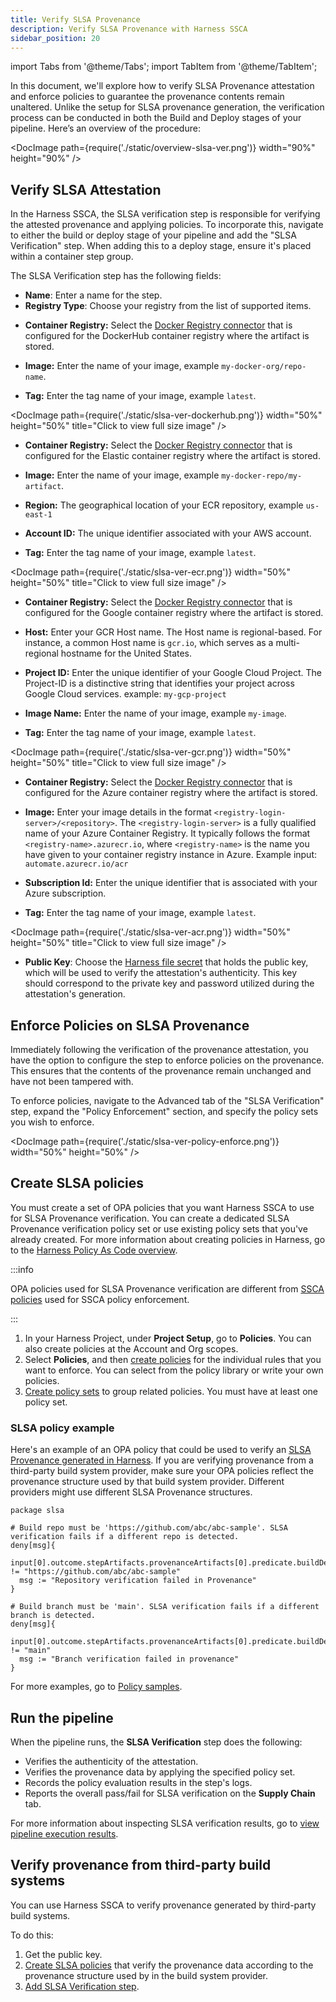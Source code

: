 ```yaml
---
title: Verify SLSA Provenance
description: Verify SLSA Provenance with Harness SSCA
sidebar_position: 20
---
```


import Tabs from '@theme/Tabs';
import TabItem from '@theme/TabItem';

In this document, we'll explore how to verify SLSA Provenance attestation and enforce policies to guarantee the provenance contents remain unaltered. Unlike the setup for SLSA provenance generation, the verification process can be conducted in both the Build and Deploy stages of your pipeline. Here’s an overview of the procedure:

<DocImage path={require('./static/overview-slsa-ver.png')} width="90%" height="90%" />


## Verify SLSA Attestation

In the Harness SSCA, the SLSA verification step is responsible for verifying the attested provenance and applying policies. To incorporate this, navigate to either the build or deploy stage of your pipeline and add the "SLSA Verification" step. When adding this to a deploy stage, ensure it's placed within a container step group.
    

The SLSA Verification step has the following fields:

* **Name**: Enter a name for the step.
* **Registry Type**: Choose your registry from the list of supported items.

<Tabs>
  <TabItem value="dockerhub" label="DockerHub" default>

* **Container Registry:** Select the [Docker Registry connector](/docs/platform/connectors/cloud-providers/ref-cloud-providers/docker-registry-connector-settings-reference) that is configured for the DockerHub container registry where the artifact is stored.

* **Image:** Enter the name of your image, example `my-docker-org/repo-name`.

* **Tag:** Enter the tag name of your image, example `latest`.

<DocImage path={require('./static/slsa-ver-dockerhub.png')} width="50%" height="50%" title="Click to view full size image" />

</TabItem>

<TabItem value="ecr" label="ECR" default>

* **Container Registry:** Select the [Docker Registry connector](/docs/platform/connectors/cloud-providers/ref-cloud-providers/docker-registry-connector-settings-reference) that is configured for the Elastic container registry where the artifact is stored.

* **Image:** Enter the name of your image, example `my-docker-repo/my-artifact`.

* **Region:** The geographical location of your ECR repository, example `us-east-1`

* **Account ID:** The unique identifier associated with your AWS account.

* **Tag:** Enter the tag name of your image, example `latest`.

<DocImage path={require('./static/slsa-ver-ecr.png')} width="50%" height="50%" title="Click to view full size image" /> 


</TabItem>

<TabItem value="gcr" label="GCR" default>

* **Container Registry:** Select the [Docker Registry connector](/docs/platform/connectors/cloud-providers/ref-cloud-providers/docker-registry-connector-settings-reference) that is configured for the Google container registry where the artifact is stored.

* **Host:** Enter your GCR Host name. The Host name is regional-based. For instance, a common Host name is `gcr.io`, which serves as a multi-regional hostname for the United States. 

* **Project ID:** Enter the unique identifier of your Google Cloud Project. The Project-ID is a distinctive string that identifies your project across Google Cloud services. example: `my-gcp-project`

* **Image Name:** Enter the name of your image, example `my-image`.

* **Tag:** Enter the tag name of your image, example `latest`.

<DocImage path={require('./static/slsa-ver-gcr.png')} width="50%" height="50%" title="Click to view full size image" />


</TabItem>

<TabItem value="acr" label="ACR" default>

* **Container Registry:** Select the [Docker Registry connector](/docs/platform/connectors/cloud-providers/ref-cloud-providers/docker-registry-connector-settings-reference) that is configured for the Azure container registry where the artifact is stored.

* **Image:** Enter your image details in the format `<registry-login-server>/<repository>`. The `<registry-login-server>` is a fully qualified name of your Azure Container Registry. It typically follows the format `<registry-name>.azurecr.io`, where   `<registry-name>` is the name you have given to your container registry instance in Azure. Example input: `automate.azurecr.io/acr`

* **Subscription Id:** Enter the unique identifier that is associated with your Azure subscription. 

* **Tag:** Enter the tag name of your image, example `latest`.

<DocImage path={require('./static/slsa-ver-acr.png')} width="50%" height="50%" title="Click to view full size image" />

</TabItem>
</Tabs>


* **Public Key**: Choose the [Harness file secret](https://developer.harness.io/docs/platform/secrets/add-file-secrets) that holds the public key, which will be used to verify the attestation's authenticity. This key should correspond to the private key and password utilized during the attestation's generation.


## Enforce Policies on SLSA Provenance

Immediately following the verification of the provenance attestation, you have the option to configure the step to enforce policies on the provenance. This ensures that the contents of the provenance remain unchanged and have not been tampered with.

To enforce policies, navigate to the Advanced tab of the "SLSA Verification" step, expand the "Policy Enforcement" section, and specify the policy sets you wish to enforce.

<DocImage path={require('./static/slsa-ver-policy-enforce.png')} width="50%" height="50%" />

## Create SLSA policies

You must create a set of OPA policies that you want Harness SSCA to use for SLSA Provenance verification. You can create a dedicated SLSA Provenance verification policy set or use existing policy sets that you've already created. For more information about creating policies in Harness, go to the [Harness Policy As Code overview](/docs/platform/governance/policy-as-code/harness-governance-overview).

:::info

OPA policies used for SLSA Provenance verification are different from [SSCA policies](/docs/software-supply-chain-assurance/ssca-policies/create-ssca-policies) used for SSCA policy enforcement.

:::

1. In your Harness Project, under **Project Setup**, go to **Policies**. You can also create policies at the Account and Org scopes.
2. Select **Policies**, and then [create policies](/docs/platform/governance/policy-as-code/harness-governance-quickstart#create-the-policy) for the individual rules that you want to enforce. You can select from the policy library or write your own policies.
3. [Create policy sets](/docs/platform/governance/policy-as-code/harness-governance-quickstart#step-3-create-a-policy-set) to group related policies. You must have at least one policy set.

### SLSA policy example

Here's an example of an OPA policy that could be used to verify an [SLSA Provenance generated in Harness](./generate-slsa.md). If you are verifying provenance from a third-party build system provider, make sure your OPA policies reflect the provenance structure used by that build system provider. Different providers might use different SLSA Provenance structures.

```
package slsa

# Build repo must be 'https://github.com/abc/abc-sample'. SLSA verification fails if a different repo is detected.
deny[msg]{
  input[0].outcome.stepArtifacts.provenanceArtifacts[0].predicate.buildDefinition.externalParameters.codeMetadata.repositoryURL != "https://github.com/abc/abc-sample"
  msg := "Repository verification failed in Provenance"  
}

# Build branch must be 'main'. SLSA verification fails if a different branch is detected.
deny[msg]{
  input[0].outcome.stepArtifacts.provenanceArtifacts[0].predicate.buildDefinition.externalParameters.codeMetadata.branch != "main"
  msg := "Branch verification failed in provenance"  
}
```

For more examples, go to [Policy samples](/docs/platform/governance/policy-as-code/sample-policy-use-case).

## Run the pipeline

When the pipeline runs, the **SLSA Verification** step does the following:

* Verifies the authenticity of the attestation.
* Verifies the provenance data by applying the specified policy set.
* Records the policy evaluation results in the step's logs.
* Reports the overall pass/fail for SLSA verification on the **Supply Chain** tab.

For more information about inspecting SLSA verification results, go to [view pipeline execution results](../ssca-view-results.md#view-slsa-provenance-and-verification-status).

## Verify provenance from third-party build systems

You can use Harness SSCA to verify provenance generated by third-party build systems.

To do this:

1. Get the public key.
2. [Create SLSA policies](#create-slsa-policies) that verify the provenance data according to the provenance structure used by in the build system provider.
3. [Add SLSA Verification step](#verify-slsa-attestation).
